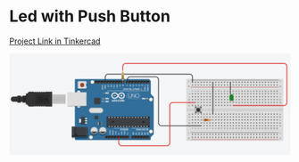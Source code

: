# Led with Push Button

[Project Link in Tinkercad](https://www.tinkercad.com/things/jN6CfFvu7dr)

![Led with Push Button](https://github.com/AbdullahBelikirik/Arduino/blob/main/Led_with_Push_Button/Simulation_Photos/Push_Button.png)
